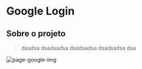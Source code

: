 # Google Login

## Sobre o projeto
 
> dasdsa
> dsadsadsa
> dsadsadsa
> dsadsadsa
> dsa

 
 ![page-google-img](https://user-images.githubusercontent.com/77819811/145769364-34b53a1d-505d-477f-9554-6bcfeb8b3473.jpg)
